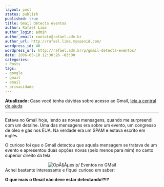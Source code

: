```yaml
--- 
layout: post
status: publish
published: true
title: Gmail detecta eventos
author: Rafael Lima
author_login: admin
author_email: contato@rafael.adm.br
author_url: http://rafael.lima.myopenid.com/
wordpress_id: 40
wordpress_url: http://rafael.adm.br/p/gmail-detecta-eventos/
date: 2006-05-10 12:30:26 -03:00
categories: 
- Posts
tags: 
- google
- gmail
- email
- privacidade
---
```

<strong>Atualizado:</strong> Caso você tenha dúvidas sobre acesso ao Gmail, <a href="https://mail.google.com/support/bin/topic.py?topic=1536">leia a central de ajuda</a>

***

Estava no Gmail hoje, lendo as novas mensagens, quando me surpreendi com um detalhe. Uma das mensagens era sobre um evento, um congresso de óleo e gás nos EUA. Na verdade era um SPAM e estava escrito em inglês.

O curioso foi que o Gmail detectou que aquela mensagem se tratava de um evento e apresentou duas opções novas (pelo menos para mim) no canto superior direito da tela.
<div style="text-align: center"><img id="image39" alt="OpÃ§Ãµes p/ Eventos no GMail" src="http://rafael.adm.br/wp-content/uploads/2006/05/google-event.png" /></div>
Achei bastante interessante e fiquei curioso em saber:

<strong>O que mais o Gmail não deve estar detectando!?!?</strong>
